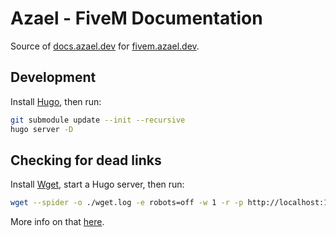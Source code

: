 Azael - FiveM Documentation
===================

Source of [docs.azael.dev][docs] for [fivem.azael.dev][azael].

Development
-----------

Install [Hugo][gohugo], then run:

```sh
git submodule update --init --recursive
hugo server -D
```

Checking for dead links
-----------------------

Install [Wget][wget], start a Hugo server, then run:

```sh
wget --spider -o ./wget.log -e robots=off -w 1 -r -p http://localhost:1313
```

More info on that [here][check-dead-links].

[azael]: https://fivem.azael.dev
[docs]: https://docs.azael.dev
[gohugo]: https://gohugo.io
[wget]: http://www.gnu.org/software/wget/
[check-dead-links]: http://n390.com/blog/find-broken-links-using-wget
